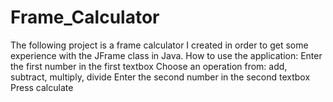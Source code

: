 # Frame_Calculator
The following project is a frame calculator I created in order to get some experience with the JFrame class in Java.  How to use the application:  Enter the first number in the first textbox Choose an operation from: add, subtract, multiply, divide Enter the second number in the second textbox Press calculate
